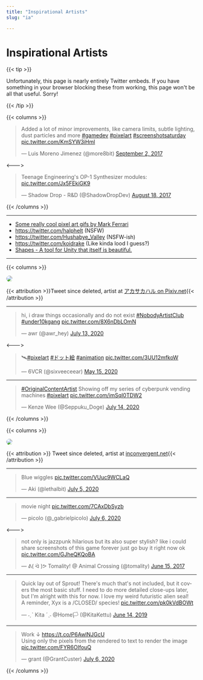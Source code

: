 ```yaml
---
title: "Inspirational Artists"
slug: "ia"

---
```


# Inspirational Artists

{{< tip >}}

Unfortunately, this page is nearly entirely Twitter embeds. If you have something in your browser blocking these from working, this page won't be all that useful. Sorry!

{{< /tip >}}

{{< columns >}}

<blockquote class="twitter-tweet"><p lang="en" dir="ltr">Added a lot of minor improvements, like camera limits, subtle lighting, dust particles and more <a href="https://twitter.com/hashtag/gamedev?src=hash&amp;ref_src=twsrc%5Etfw">#gamedev</a> <a href="https://twitter.com/hashtag/pixelart?src=hash&amp;ref_src=twsrc%5Etfw">#pixelart</a> <a href="https://twitter.com/hashtag/screenshotsaturday?src=hash&amp;ref_src=twsrc%5Etfw">#screenshotsaturday</a> <a href="https://t.co/KmSYW3iHml">pic.twitter.com/KmSYW3iHml</a></p>&mdash; Luis Moreno Jimenez (@more8bit) <a href="https://twitter.com/more8bit/status/904107654196469761?ref_src=twsrc%5Etfw">September 2, 2017</a></blockquote> <script async src="https://platform.twitter.com/widgets.js" charset="utf-8"></script>

<--->


<blockquote class="twitter-tweet"><p lang="en" dir="ltr">Teenage Engineering&#39;s OP-1 Synthesizer modules: <a href="https://t.co/Jx5FEkiGK9">pic.twitter.com/Jx5FEkiGK9</a></p>&mdash; Shadow Drop - R&amp;D (@ShadowDropDev) <a href="https://twitter.com/ShadowDropDev/status/898427789728137220?ref_src=twsrc%5Etfw">August 18, 2017</a></blockquote> <script async src="https://platform.twitter.com/widgets.js" charset="utf-8"></script>

{{< /columns >}}

---

* [Some really cool pixel art gifs by Mark Ferrari](https://elosilla.tumblr.com/post/84414400172/pixel-art-by-mark-ferrari)
* https://twitter.com/halphelt (NSFW)
* https://twitter.com/Hushabye_Valley (NSFW-ish)
* https://twitter.com/koidrake (Like kinda lood I guess?)
* [Shapes - A tool for Unity that itself is beautiful.](https://assetstore.unity.com/packages/tools/particles-effects/shapes-173167)

---

{{< columns >}}

<img src="/design/ia/haru_akasaka.webp" alt=" " style="border-radius:25px;">

{{< attribution >}}Tweet since deleted, artist at [アカサカハル on Pixiv.net](https://www.pixiv.net/en/users/32808113){{< /attribution >}}

---

<blockquote class="twitter-tweet"><p lang="en" dir="ltr">hi, i draw things occasionally and do not exist <a href="https://twitter.com/hashtag/NobodyArtistClub?src=hash&amp;ref_src=twsrc%5Etfw">#NobodyArtistClub</a> <a href="https://twitter.com/hashtag/under10kgang?src=hash&amp;ref_src=twsrc%5Etfw">#under10kgang</a> <a href="https://t.co/8X6nDbLOmN">pic.twitter.com/8X6nDbLOmN</a></p>&mdash; awr (@awr_hey) <a href="https://twitter.com/awr_hey/status/1282550126272221185?ref_src=twsrc%5Etfw">July 13, 2020</a></blockquote> <script async src="https://platform.twitter.com/widgets.js" charset="utf-8"></script>

<--->

<blockquote class="twitter-tweet"><p lang="und" dir="ltr">🛰️<a href="https://twitter.com/hashtag/pixelart?src=hash&amp;ref_src=twsrc%5Etfw">#pixelart</a> <a href="https://twitter.com/hashtag/%E3%83%89%E3%83%83%E3%83%88%E7%B5%B5?src=hash&amp;ref_src=twsrc%5Etfw">#ドット絵</a> <a href="https://twitter.com/hashtag/animation?src=hash&amp;ref_src=twsrc%5Etfw">#animation</a> <a href="https://t.co/3UU12mfkoW">pic.twitter.com/3UU12mfkoW</a></p>&mdash; 6VCR (@sixveeceear) <a href="https://twitter.com/sixveeceear/status/1261325631876456460?ref_src=twsrc%5Etfw">May 15, 2020</a></blockquote> <script async src="https://platform.twitter.com/widgets.js" charset="utf-8"></script>

---

<blockquote class="twitter-tweet"><p lang="en" dir="ltr"><a href="https://twitter.com/hashtag/OriginalContentArtist?src=hash&amp;ref_src=twsrc%5Etfw">#OriginalContentArtist</a> Showing off my series of cyberpunk vending machines <a href="https://twitter.com/hashtag/pixelart?src=hash&amp;ref_src=twsrc%5Etfw">#pixelart</a> <a href="https://t.co/imSqI0TDW2">pic.twitter.com/imSqI0TDW2</a></p>&mdash; Kenze Wee (@Seppuku_Doge) <a href="https://twitter.com/Seppuku_Doge/status/1283025368807403521?ref_src=twsrc%5Etfw">July 14, 2020</a></blockquote> <script async src="https://platform.twitter.com/widgets.js" charset="utf-8"></script>

{{< /columns >}}

{{< columns >}}

<img src="/design/ia/inconvergent.webp" style="border-radius:25px;">

{{< attribution >}} Tweet since deleted, artist at [inconvergent.net](https://inconvergent.net/2020/making-money/){{< /attribution >}}

---

<blockquote class="twitter-tweet" data-conversation="none"><p lang="en" dir="ltr">Blue wiggles <a href="https://t.co/VUuc9WCLaQ">pic.twitter.com/VUuc9WCLaQ</a></p>&mdash; Aki (@lethalbit) <a href="https://twitter.com/lethalbit/status/1279923961489391619?ref_src=twsrc%5Etfw">July 5, 2020</a></blockquote> <script async src="https://platform.twitter.com/widgets.js" charset="utf-8"></script>

---

<blockquote class="twitter-tweet"><p lang="en" dir="ltr">movie night <a href="https://t.co/7CAxDbSyzb">pic.twitter.com/7CAxDbSyzb</a></p>&mdash; picolo (@_gabrielpicolo) <a href="https://twitter.com/_gabrielpicolo/status/1280182450950414336?ref_src=twsrc%5Etfw">July 6, 2020</a></blockquote> <script async src="https://platform.twitter.com/widgets.js" charset="utf-8"></script>

<--->

<blockquote class="twitter-tweet"><p lang="en" dir="ltr">not only is jazzpunk hilarious but its also super stylish? like i could share screenshots of this game forever just go buy it right now ok <a href="https://t.co/GJheQKQoBA">pic.twitter.com/GJheQKQoBA</a></p>&mdash; ᕕ( ᐛ )ᕗ Tomality! @ Animal Crossing (@tomality) <a href="https://twitter.com/tomality/status/875432469092331520?ref_src=twsrc%5Etfw">June 15, 2017</a></blockquote> <script async src="https://platform.twitter.com/widgets.js" charset="utf-8"></script>

---

<blockquote class="twitter-tweet"><p lang="en" dir="ltr">Quick lay out of Sprout! There&#39;s much that&#39;s not included, but it covers the most basic stuff. I need to do more detailed close-ups later, but I&#39;m alright with this for now. I love my weird futuristic alien seal! <br>A reminder, Xyx is a /CLOSED/ species! <a href="https://t.co/pk0kVdBOWt">pic.twitter.com/pk0kVdBOWt</a></p>&mdash; ˗ˏˋ Kita ˊˎ˗ @Home🏳️ (@KitaKettu) <a href="https://twitter.com/KitaKettu/status/1139340364811329537?ref_src=twsrc%5Etfw">June 14, 2019</a></blockquote> <script async src="https://platform.twitter.com/widgets.js" charset="utf-8"></script>

---

<blockquote class="twitter-tweet"><p lang="en" dir="ltr">Work ↓ <a href="https://t.co/P6AwlNJGcU">https://t.co/P6AwlNJGcU</a><br>Using only the pixels from the rendered to text to render the image <a href="https://t.co/FYR6OIfouQ">pic.twitter.com/FYR6OIfouQ</a></p>&mdash; grant (@GrantCuster) <a href="https://twitter.com/GrantCuster/status/1280238732176535552?ref_src=twsrc%5Etfw">July 6, 2020</a></blockquote> <script async src="https://platform.twitter.com/widgets.js" charset="utf-8"></script>

{{< /columns >}}